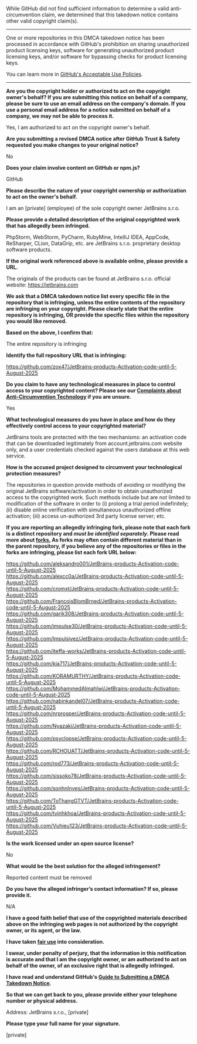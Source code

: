 While GitHub did not find sufficient information to determine a valid anti-circumvention claim, we determined that this takedown notice contains other valid copyright claim(s).

---

One or more repositories in this DMCA takedown notice has been processed in accordance with GitHub's prohibition on sharing unauthorized product licensing keys, software for generating unauthorized product licensing keys, and/or software for bypassing checks for product licensing keys.

You can learn more in [GitHub's Acceptable Use Policies](https://docs.github.com/en/github/site-policy/github-acceptable-use-policies).

---

**Are you the copyright holder or authorized to act on the copyright owner's behalf? If you are submitting this notice on behalf of a company, please be sure to use an email address on the company's domain. If you use a personal email address for a notice submitted on behalf of a company, we may not be able to process it.**

Yes, I am authorized to act on the copyright owner's behalf.

**Are you submitting a revised DMCA notice after GitHub Trust & Safety requested you make changes to your original notice?**

No

**Does your claim involve content on GitHub or npm.js?**

GitHub

**Please describe the nature of your copyright ownership or authorization to act on the owner's behalf.**

I am an [private] (employee) of the sole copyright owner JetBrains s.r.o.

**Please provide a detailed description of the original copyrighted work that has allegedly been infringed.**

PhpStorm, WebStorm, PyCharm, RubyMine, IntelliJ IDEA, AppCode, ReSharper, CLion, DataGrip, etc. are JetBrains s.r.o. proprietary desktop software products.

**If the original work referenced above is available online, please provide a URL.**

The originals of the products can be found at JetBrains s.r.o. official website: https://jetbrains.com

**We ask that a DMCA takedown notice list every specific file in the repository that is infringing, unless the entire contents of the repository are infringing on your copyright. Please clearly state that the entire repository is infringing, OR provide the specific files within the repository you would like removed.**

**Based on the above, I confirm that:**

The entire repository is infringing

**Identify the full repository URL that is infringing:**

https://github.com/zox47/JetBrains-products-Activation-code-until-5-August-2025

**Do you claim to have any technological measures in place to control access to your copyrighted content? Please see our <a href="https://docs.github.com/articles/guide-to-submitting-a-dmca-takedown-notice#complaints-about-anti-circumvention-technology">Complaints about Anti-Circumvention Technology</a> if you are unsure.**

Yes

**What technological measures do you have in place and how do they effectively control access to your copyrighted material?**

JetBrains tools are protected with the two mechanisms: an activation code that can be downloaded legitimately from account.jetbrains.com website only, and a user credentials checked against the users database at this web service.

**How is the accused project designed to circumvent your technological protection measures?**

The repositories in question provide methods of avoiding or modifying the original JetBrains software/activation in order to obtain unauthorized access to the copyrighted work. Such methods include but are not limited to modification of the software in order to (i) prolong a trial period indefinitely; (ii) disable online verification with simultaneous unauthorized offline activation; (iii) access un-authorized 3rd party license server; etc.

**If you are reporting an allegedly infringing fork, please note that each fork is a distinct repository and <i>must be identified separately</i>. Please read more about <a href="https://docs.github.com/articles/dmca-takedown-policy#b-what-about-forks-or-whats-a-fork">forks.</a> As forks may often contain different material than in the parent repository, if you believe any of the repositories or files in the forks are infringing, please list each fork URL below:**

https://github.com/aleksandro001/JetBrains-products-Activation-code-until-5-August-2025  
https://github.com/alexcc0a/JetBrains-products-Activation-code-until-5-August-2025  
https://github.com/cromxt/JetBrains-products-Activation-code-until-5-August-2025  
https://github.com/FrancoisBlomBrned/JetBrains-products-Activation-code-until-5-August-2025  
https://github.com/garik308/JetBrains-products-Activation-code-until-5-August-2025  
https://github.com/impulse30/JetBrains-products-Activation-code-until-5-August-2025  
https://github.com/Impulsivez/JetBrains-products-Activation-code-until-5-August-2025  
https://github.com/iteffa-works/JetBrains-products-Activation-code-until-5-August-2025  
https://github.com/kia717/JetBrains-products-Activation-code-until-5-August-2025  
https://github.com/KORAMURTHY/JetBrains-products-Activation-code-until-5-August-2025  
https://github.com/MohammedAlmahlwi/JetBrains-products-Activation-code-until-5-August-2025  
https://github.com/nabinkandel07/JetBrains-products-Activation-code-until-5-August-2025  
https://github.com/nrprosper/JetBrains-products-Activation-code-until-5-August-2025  
https://github.com/Nyazaki/JetBrains-products-Activation-code-until-5-August-2025  
https://github.com/psyclopse/JetBrains-products-Activation-code-until-5-August-2025  
https://github.com/RCHOUATT/JetBrains-products-Activation-code-until-5-August-2025  
https://github.com/rod773/JetBrains-products-Activation-code-until-5-August-2025  
https://github.com/sissoko78/JetBrains-products-Activation-code-until-5-August-2025  
https://github.com/sonhnInves/JetBrains-products-Activation-code-until-5-August-2025  
https://github.com/ToThangGTVT/JetBrains-products-Activation-code-until-5-August-2025  
https://github.com/tvinhkhoa/JetBrains-products-Activation-code-until-5-August-2025  
https://github.com/Vuhieu123/JetBrains-products-Activation-code-until-5-August-2025  

**Is the work licensed under an open source license?**

No

**What would be the best solution for the alleged infringement?**

Reported content must be removed

**Do you have the alleged infringer’s contact information? If so, please provide it.**

N/A

**I have a good faith belief that use of the copyrighted materials described above on the infringing web pages is not authorized by the copyright owner, or its agent, or the law.**

**I have taken <a href="https://www.lumendatabase.org/topics/22">fair use</a> into consideration.**

**I swear, under penalty of perjury, that the information in this notification is accurate and that I am the copyright owner, or am authorized to act on behalf of the owner, of an exclusive right that is allegedly infringed.**

**I have read and understand GitHub's <a href="https://docs.github.com/articles/guide-to-submitting-a-dmca-takedown-notice/">Guide to Submitting a DMCA Takedown Notice</a>.**

**So that we can get back to you, please provide either your telephone number or physical address.**

Address: JetBrains s.r.o., [private]

**Please type your full name for your signature.**

[private]
